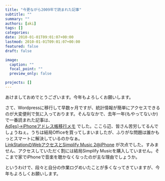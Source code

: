 ```yaml
---
title: "今更ながら2009年で読まれた記事"
subtitle: ""
summary: ""
authors: [aki]
tags: []
categories: 
date: 2010-01-01T09:01:07+00:00
lastmod: 2010-01-01T09:01:07+00:00
featured: false
draft: false

image:
  caption: ""
  focal_point: ""
  preview_only: false

projects: []
---
```

あけましておめでとうございます。今年もよろしくお願いします。

さて、Wordpressに移行して早数ヶ月ですが、統計情報が簡単にアクセスできるのが大変便利で気に入っております。そんななかで、去年一年(もやってないか)で一番読まれた記事は、  
[Ad[es]→iPhoneアドレス帳移行メモ](http://chezou.wordpress.com/2009/05/10/ades%e2%86%92iphone%e3%82%a2%e3%83%89%e3%83%ac%e3%82%b9%e5%b8%b3%e7%a7%bb%e8%a1%8c%e3%83%a1%e3%83%a2/) でした。ここら辺、皆さん苦労してるんでしょうねぇ。うちは結局Officeを買ってしまいましたが、ふりがな問題は誰かもっとスマートに解決しているのかなぁ。  
[LinkStationのWebアクセスとSimplify Music 2@iPhone](http://chezou.wordpress.com/2009/05/31/linkstation%e3%81%aeweb%e3%82%a2%e3%82%af%e3%82%bb%e3%82%b9%e3%81%a8simplify-music-2iphone/) が次点でした。すみません、アクセスしていただく割には結局Simplify Musicを購入していません。そこまで家でiPhoneで音楽を聴かなくなったのが主な理由でしょうか。

というわけで、段々と自分の作業ログめいたことが多くなってきていますが、今年もよろしくお願いします。


